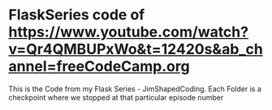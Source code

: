 # FlaskSeries code of https://www.youtube.com/watch?v=Qr4QMBUPxWo&t=12420s&ab_channel=freeCodeCamp.org
This is the Code from my Flask Series - JimShapedCoding. Each Folder is a checkpoint where we stopped at that particular episode number

